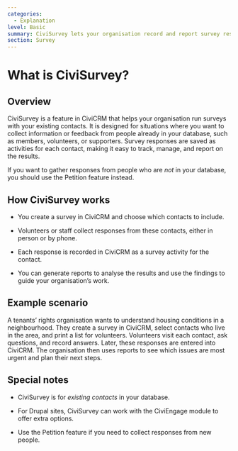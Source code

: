 ```yaml
---
categories:
  - Explanation
level: Basic
summary: CiviSurvey lets your organisation record and report survey responses from your existing contacts in CiviCRM, helping you collect and analyse feedback for your campaigns.
section: Survey
---
```


# What is CiviSurvey?

## Overview

CiviSurvey is a feature in CiviCRM that helps your organisation run surveys with your existing contacts. It is designed for situations where you want to collect information or feedback from people already in your database, such as members, volunteers, or supporters. Survey responses are saved as activities for each contact, making it easy to track, manage, and report on the results.

If you want to gather responses from people who are *not* in your database, you should use the Petition feature instead.

## How CiviSurvey works

- You create a survey in CiviCRM and choose which contacts to include.

- Volunteers or staff collect responses from these contacts, either in person or by phone.

- Each response is recorded in CiviCRM as a survey activity for the contact.

- You can generate reports to analyse the results and use the findings to guide your organisation’s work.

## Example scenario

A tenants’ rights organisation wants to understand housing conditions in a neighbourhood. They create a survey in CiviCRM, select contacts who live in the area, and print a list for volunteers. Volunteers visit each contact, ask questions, and record answers. Later, these responses are entered into CiviCRM. The organisation then uses reports to see which issues are most urgent and plan their next steps.

## Special notes

- CiviSurvey is for *existing contacts* in your database.

- For Drupal sites, CiviSurvey can work with the CiviEngage module to offer extra options.

- Use the Petition feature if you need to collect responses from new people.

<!--
Source: https://docs.civicrm.org/some/page/
 -->

<!--
Suggestion: This page is best classified as an Explanation, as it introduces the concept, purpose, and typical use of CiviSurvey for non
-expert users. It does not provide step-by-step instructions or exhaustive technical details, but helps users understand what the feature is and when to use it. For a complete Diátaxis structure, additional pages should be created for Tutorials (how to set up a survey), Guides (how to solve common survey problems), and Reference (technical options and configuration). -->
